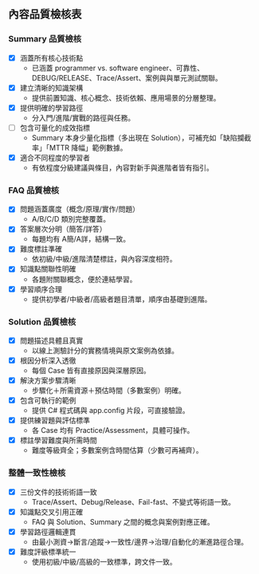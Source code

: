 ## 內容品質檢核表

### Summary 品質檢核
- [x] 涵蓋所有核心技術點
  - 已涵蓋 programmer vs. software engineer、可靠性、DEBUG/RELEASE、Trace/Assert、案例與與單元測試關聯。
- [x] 建立清晰的知識架構
  - 提供前置知識、核心概念、技術依賴、應用場景的分層整理。
- [x] 提供明確的學習路徑
  - 分入門/進階/實戰的路徑與任務。
- [ ] 包含可量化的成效指標
  - Summary 本身少量化指標（多出現在 Solution），可補充如「缺陷攔截率」「MTTR 降幅」範例數據。
- [x] 適合不同程度的學習者
  - 有依程度分級建議與條目，內容對新手與進階者皆有指引。

### FAQ 品質檢核
- [x] 問題涵蓋廣度（概念/原理/實作/問題）
  - A/B/C/D 類別完整覆蓋。
- [x] 答案層次分明（簡答/詳答）
  - 每題均有 A簡/A詳，結構一致。
- [x] 難度標註準確
  - 依初級/中級/進階清楚標註，與內容深度相符。
- [x] 知識點關聯性明確
  - 各題附關聯概念，便於連結學習。
- [x] 學習順序合理
  - 提供初學者/中級者/高級者題目清單，順序由基礎到進階。

### Solution 品質檢核
- [x] 問題描述具體且真實
  - 以線上測驗計分的實務情境與原文案例為依據。
- [x] 根因分析深入透徹
  - 每個 Case 皆有直接原因與深層原因。
- [x] 解決方案步驟清晰
  - 步驟化＋所需資源＋預估時間（多數案例）明確。
- [x] 包含可執行的範例
  - 提供 C# 程式碼與 app.config 片段，可直接驗證。
- [x] 提供練習題與評估標準
  - 各 Case 均有 Practice/Assessment，具體可操作。
- [x] 標註學習難度與所需時間
  - 難度等級齊全；多數案例含時間估算（少數可再補齊）。

### 整體一致性檢核
- [x] 三份文件的技術術語一致
  - Trace/Assert、Debug/Release、Fail-fast、不變式等術語一致。
- [x] 知識點交叉引用正確
  - FAQ 與 Solution、Summary 之間的概念與案例對應正確。
- [x] 學習路徑邏輯連貫
  - 由最小測資→斷言/追蹤→一致性/邊界→治理/自動化的漸進路徑合理。
- [x] 難度評級標準統一
  - 使用初級/中級/高級的一致標準，跨文件一致。